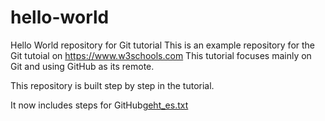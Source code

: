 # hello-world
Hello World repository for Git tutorial
This is an example repository for the Git tutoial on https://www.w3schools.com
This tutorial focuses mainly on Git and using GitHub as its remote.

This repository is built step by step in the tutorial.

It now includes steps for GitHub[geht_es.txt](https://github.com/waldlaufer/hallo-welt/files/6566366/geht_es.txt)
